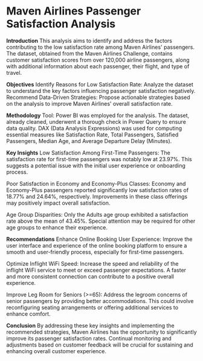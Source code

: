 # Maven Airlines Passenger Satisfaction Analysis
**Introduction**
This analysis aims to identify and address the factors contributing to the low satisfaction rate among Maven Airlines' passengers. The dataset, obtained from the Maven Airlines Challenge, contains customer satisfaction scores from over 120,000 airline passengers, along with additional information about each passenger, their flight, and type of travel.

**Objectives**
Identify Reasons for Low Satisfaction Rate: Analyze the dataset to understand the key factors influencing passenger satisfaction negatively.
Recommend Data-Driven Strategies: Propose actionable strategies based on the analysis to improve Maven Airlines' overall satisfaction rate.

**Methodology**
Tool: Power BI was employed for the analysis. The dataset, already cleaned, underwent a thorough check in Power Query to ensure data quality. DAX (Data Analysis Expressions) was used for computing essential measures like Satisfaction Rate, Total Passengers, Satisfied Passengers, Median Age, and Average Departure Delay (Minutes).

**Key Insights**
Low Satisfaction Among First-Time Passengers: The satisfaction rate for first-time passengers was notably low at 23.97%. This suggests a potential issue with the initial user experience or onboarding process.

Poor Satisfaction in Economy and Economy-Plus Classes: Economy and Economy-Plus passengers reported significantly low satisfaction rates of 18.77% and 24.64%, respectively. Improvements in these class offerings may positively impact overall satisfaction.

Age Group Disparities: Only the Adults age group exhibited a satisfaction rate above the mean of 43.45%. Special attention may be required for other age groups to enhance their experience.

**Recommendations**
Enhance Online Booking User Experience: Improve the user interface and experience of the online booking platform to ensure a smooth and user-friendly process, especially for first-time passengers.

Optimize Inflight WiFi Speed: Increase the speed and reliability of the inflight WiFi service to meet or exceed passenger expectations. A faster and more consistent connection can contribute to a positive overall experience.

Improve Leg Room for Seniors (>=65): Address the legroom concerns of senior passengers by providing better accommodations. This could involve reconfiguring seating arrangements or offering additional services to enhance comfort.

**Conclusion**
By addressing these key insights and implementing the recommended strategies, Maven Airlines has the opportunity to significantly improve its passenger satisfaction rates. Continual monitoring and adjustments based on customer feedback will be crucial for sustaining and enhancing overall customer experience.





